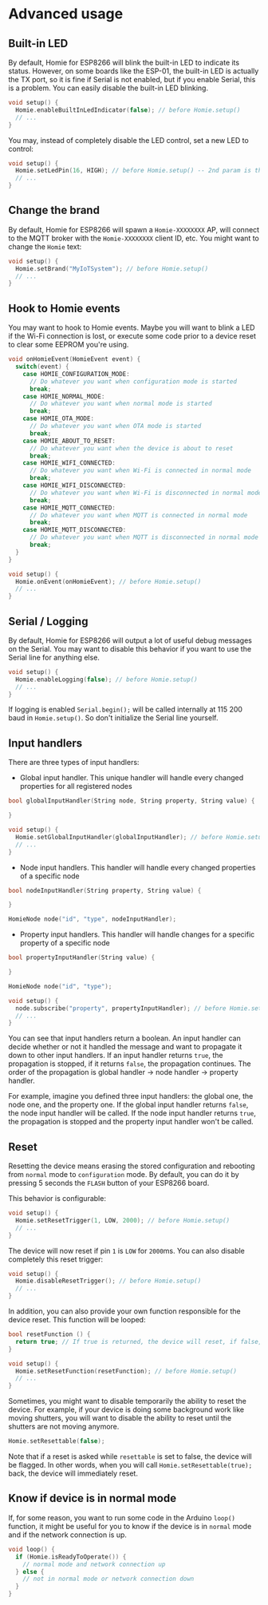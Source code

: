 # Advanced usage

## Built-in LED

By default, Homie for ESP8266 will blink the built-in LED to indicate its status. However, on some boards like the ESP-01, the built-in LED is actually the TX port, so it is fine if Serial is not enabled, but if you enable Serial, this is a problem. You can easily disable the built-in LED blinking.

```c++
void setup() {
  Homie.enableBuiltInLedIndicator(false); // before Homie.setup()
  // ...
}
```

You may, instead of completely disable the LED control, set a new LED to control:

```c++
void setup() {
  Homie.setLedPin(16, HIGH); // before Homie.setup() -- 2nd param is the state when the LED is on
  // ...
}
```

## Change the brand

By default, Homie for ESP8266 will spawn a `Homie-XXXXXXXX` AP, will connect to the MQTT broker with the `Homie-XXXXXXXX` client ID, etc. You might want to change the `Homie` text:

```c++
void setup() {
  Homie.setBrand("MyIoTSystem"); // before Homie.setup()
  // ...
}
```

## Hook to Homie events

You may want to hook to Homie events. Maybe you will want to blink a LED if the Wi-Fi connection is lost, or execute some code prior to a device reset to clear some EEPROM you're using.

```c++
void onHomieEvent(HomieEvent event) {
  switch(event) {
    case HOMIE_CONFIGURATION_MODE:
      // Do whatever you want when configuration mode is started
      break;
    case HOMIE_NORMAL_MODE:
      // Do whatever you want when normal mode is started
      break;
    case HOMIE_OTA_MODE:
      // Do whatever you want when OTA mode is started
      break;
    case HOMIE_ABOUT_TO_RESET:
      // Do whatever you want when the device is about to reset
      break;
    case HOMIE_WIFI_CONNECTED:
      // Do whatever you want when Wi-Fi is connected in normal mode
      break;
    case HOMIE_WIFI_DISCONNECTED:
      // Do whatever you want when Wi-Fi is disconnected in normal mode
      break;
    case HOMIE_MQTT_CONNECTED:
      // Do whatever you want when MQTT is connected in normal mode
      break;
    case HOMIE_MQTT_DISCONNECTED:
      // Do whatever you want when MQTT is disconnected in normal mode
      break;
  }
}

void setup() {
  Homie.onEvent(onHomieEvent); // before Homie.setup()
  // ...
}
```

## Serial / Logging

By default, Homie for ESP8266 will output a lot of useful debug messages on the Serial. You may want to disable this behavior if you want to use the Serial line for anything else.

```c++
void setup() {
  Homie.enableLogging(false); // before Homie.setup()
  // ...
}
```

If logging is enabled `Serial.begin();` will be called internally at 115 200 baud in `Homie.setup()`. So don't initialize the Serial line yourself.

## Input handlers

There are three types of input handlers:

* Global input handler. This unique handler will handle every changed properties for all registered nodes

```c++
bool globalInputHandler(String node, String property, String value) {

}

void setup() {
  Homie.setGlobalInputHandler(globalInputHandler); // before Homie.setup()
  // ...
}
```
* Node input handlers. This handler will handle every changed properties of a specific node

```c++
bool nodeInputHandler(String property, String value) {

}

HomieNode node("id", "type", nodeInputHandler);
```
* Property input handlers. This handler will handle changes for a specific property of a specific node

```c++
bool propertyInputHandler(String value) {

}

HomieNode node("id", "type");

void setup() {
  node.subscribe("property", propertyInputHandler); // before Homie.setup()
  // ...
}
```

You can see that input handlers return a boolean. An input handler can decide whether or not it handled the message and want to propagate it down to other input handlers. If an input handler returns `true`, the propagation is stopped, if it returns `false`, the propagation continues. The order of the propagation is global handler → node handler → property handler.

For example, imagine you defined three input handlers: the global one, the node one, and the property one. If the global input handler returns `false`, the node input handler will be called. If the node input handler returns `true`, the propagation is stopped and the property input handler won't be called.

## Reset

Resetting the device means erasing the stored configuration and rebooting from `normal` mode to `configuration` mode. By default, you can do it by pressing 5 seconds the `FLASH` button of your ESP8266 board.

This behavior is configurable:

```c++
void setup() {
  Homie.setResetTrigger(1, LOW, 2000); // before Homie.setup()
  // ...
}
```

The device will now reset if pin `1` is `LOW` for `2000`ms. You can also disable completely this reset trigger:

```c++
void setup() {
  Homie.disableResetTrigger(); // before Homie.setup()
  // ...
}
```

In addition, you can also provide your own function responsible for the device reset. This function will be looped:

```c++
bool resetFunction () {
  return true; // If true is returned, the device will reset, if false, it won't
}

void setup() {
  Homie.setResetFunction(resetFunction); // before Homie.setup()
  // ...
}
```

Sometimes, you might want to disable temporarily the ability to reset the device. For example, if your device is doing some background work like moving shutters, you will want to disable the ability to reset until the shutters are not moving anymore.

```c++
Homie.setResettable(false);
```

Note that if a reset is asked while `resettable` is set to false, the device will be flagged. In other words, when you will call `Homie.setResettable(true);` back, the device will immediately reset.

## Know if device is in normal mode

If, for some reason, you want to run some code in the Arduino `loop()` function, it might be useful for you to know if the device is in `normal` mode and if the network connection is up.

```c++
void loop() {
  if (Homie.isReadyToOperate()) {
    // normal mode and network connection up
  } else {
    // not in normal mode or network connection down
  }
}
```
